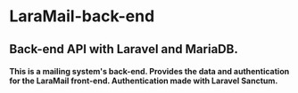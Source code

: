 # LaraMail-back-end

## Back-end API with Laravel and MariaDB. 

#### This is a mailing system's back-end. Provides the data and authentication for the LaraMail front-end. Authentication made with Laravel Sanctum.

